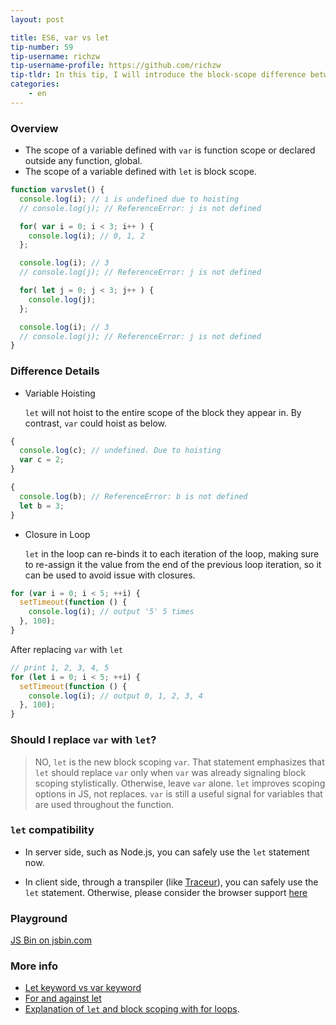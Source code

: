 ```yaml
---
layout: post

title: ES6, var vs let
tip-number: 59
tip-username: richzw
tip-username-profile: https://github.com/richzw
tip-tldr: In this tip, I will introduce the block-scope difference between keyword var and let. Should I replace var by let? let's take a look
categories:
    - en
---
```


### Overview

- The scope of a variable defined with `var` is function scope or declared outside any function, global.
- The scope of a variable defined with `let` is block scope.

```js
function varvslet() {
  console.log(i); // i is undefined due to hoisting
  // console.log(j); // ReferenceError: j is not defined

  for( var i = 0; i < 3; i++ ) {
    console.log(i); // 0, 1, 2
  };

  console.log(i); // 3
  // console.log(j); // ReferenceError: j is not defined

  for( let j = 0; j < 3; j++ ) {
    console.log(j);
  };

  console.log(i); // 3
  // console.log(j); // ReferenceError: j is not defined
}
```

### Difference Details

- Variable Hoisting

  `let` will not hoist to the entire scope of the block they appear in. By contrast, `var` could hoist as below.

```js
{
  console.log(c); // undefined. Due to hoisting
  var c = 2;
}

{
  console.log(b); // ReferenceError: b is not defined
  let b = 3;
}
```

- Closure in Loop

  `let` in the loop can re-binds it to each iteration of the loop, making sure to re-assign it the value from the end of the previous loop iteration, so it can be used to avoid issue with closures.

```js
for (var i = 0; i < 5; ++i) {
  setTimeout(function () {
    console.log(i); // output '5' 5 times
  }, 100);  
}
```

  After replacing `var` with `let`
  
```js
// print 1, 2, 3, 4, 5
for (let i = 0; i < 5; ++i) {
  setTimeout(function () {
    console.log(i); // output 0, 1, 2, 3, 4 
  }, 100);  
}
```


### Should I replace `var` with `let`?

> NO, `let` is the new block scoping `var`. That statement emphasizes that `let` should replace `var` only when `var` was already signaling
block scoping stylistically. Otherwise, leave `var` alone. `let` improves scoping options in JS, not replaces. `var` is still a useful signal for variables that are used throughout the function. 

### `let` compatibility

- In server side, such as Node.js, you can safely use the `let` statement now.
  
- In client side, through a transpiler (like [Traceur](https://github.com/google/traceur-compiler)), you can safely use the `let` statement. Otherwise, please consider the browser support [here](http://caniuse.com/#search=let)

### Playground
<div>
  <a class="jsbin-embed" href="http://jsbin.com/yumaye/embed?js,console">JS Bin on jsbin.com</a><script src="http://static.jsbin.com/js/embed.min.js?3.39.11"></script>
</div>

### More info

- [Let keyword vs var keyword](http://stackoverflow.com/questions/762011/let-keyword-vs-var-keyword)
- [For and against let](https://davidwalsh.name/for-and-against-let)
- [Explanation of `let` and block scoping with for loops](http://stackoverflow.com/questions/30899612/explanation-of-let-and-block-scoping-with-for-loops/30900289#30900289).